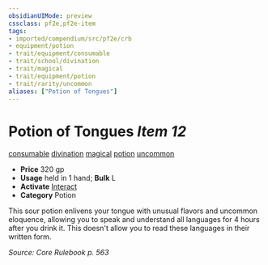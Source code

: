 ```yaml
---
obsidianUIMode: preview
cssclass: pf2e,pf2e-item
tags:
- imported/compendium/src/pf2e/crb
- equipment/potion
- trait/equipment/consumable
- trait/school/divination
- trait/magical
- trait/equipment/potion
- trait/rarity/uncommon
aliases: ["Potion of Tongues"]
---
```

# Potion of Tongues *Item 12*  
[consumable](consumable.md)  [divination](divination.md)  [magical](magical.md)  [potion](potion.md)  [uncommon](uncommon.md)  

- **Price** 320 gp
- **Usage** held in 1 hand; **Bulk** L
- **Activate** [Interact](interact.md)
- **Category** Potion

This sour potion enlivens your tongue with unusual flavors and uncommon eloquence, allowing you to speak and understand all languages for 4 hours after you drink it. This doesn't allow you to read these languages in their written form.

*Source: Core Rulebook p. 563*